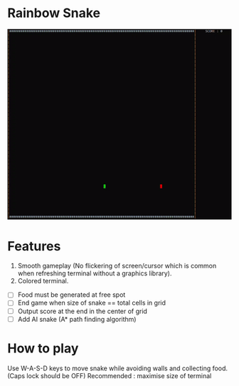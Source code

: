 # Rainbow Snake

![](Media/ezgif.com-gif-maker.gif)

# Features #
1. Smooth gameplay (No flickering of screen/cursor which is common when refreshing terminal without a graphics library).
2. Colored terminal.
- [ ] Food must be generated at free spot
- [ ] End game when size of snake ==  total cells in grid
- [ ] Output score at the end in the center of grid
- [ ] Add AI snake (A* path finding algorithm)

# How to play #
Use W-A-S-D keys to move snake while avoiding walls and collecting food. (Caps lock should be OFF) 
Recommended : maximise size of terminal

